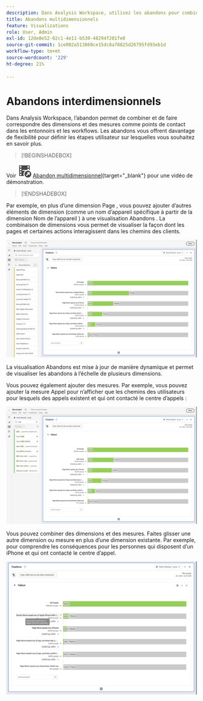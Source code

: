 ```yaml
---
description: Dans Analysis Workspace, utilisez les abandons pour combiner et associer des dimensions et des mesures comme points de contact dans les entonnoirs et les processus. Vous disposez ainsi d’une plus grande flexibilité pour définir les étapes des utilisateurs sur lesquelles vous souhaitez en savoir plus.
title: Abandons multidimensionnels
feature: Visualizations
role: User, Admin
exl-id: 12de8e52-02c1-4e11-b530-48294f201fe0
source-git-commit: 1ce002a513860ce15dc8a70825d26795fd93eb1d
workflow-type: tm+mt
source-wordcount: '229'
ht-degree: 21%

---
```


# Abandons interdimensionnels


Dans Analysis Workspace, l’abandon permet de combiner et de faire correspondre des dimensions et des mesures comme points de contact dans les entonnoirs et les workflows. Les abandons vous offrent davantage de flexibilité pour définir les étapes utilisateur sur lesquelles vous souhaitez en savoir plus.

>[!BEGINSHADEBOX]

Voir ![VideoCheckedOut](/help/assets/icons/VideoCheckedOut.svg) [Abandon multidimensionnel](https://video.tv.adobe.com/v/24043?quality=12&learn=on){target="_blank"} pour une vidéo de démonstration.

>[!ENDSHADEBOX]

Par exemple, en plus d’une dimension Page , vous pouvez ajouter d’autres éléments de dimension (comme un nom d’appareil spécifique à partir de la dimension Nom de l’appareil ) à une visualisation Abandons . La combinaison de dimensions vous permet de visualiser la façon dont les pages et certaines actions interagissent dans les chemins des clients.

![Vue Toutes les visites présentant plusieurs dimensions comme points de contact.](assets/fallout-otherdimension.png)

La visualisation Abandons est mise à jour de manière dynamique et permet de visualiser les abandons à l’échelle de plusieurs dimensions.

Vous pouvez également ajouter des mesures. Par exemple, vous pouvez ajouter la mesure Appel pour n’afficher que les chemins des utilisateurs pour lesquels des appels existent et qui ont contacté le centre d’appels :

![Vue Toutes les visites affichant la mesure ajoutée : « Photo partagée ».](assets/fallout-metrics.png)

Vous pouvez combiner des dimensions et des mesures. Faites glisser une autre dimension ou mesure en plus d’une dimension existante. Par exemple, pour comprendre les conséquences pour les personnes qui disposent d’un iPhone et qui ont contacté le centre d’appel.

![Vue Toutes les visites affichant le nom de l’action ajoutée : mesure Photo partagée ET partagée.](assets/fallout-combined.png)

